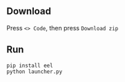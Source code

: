 ## Download
Press `<> Code`, then press `Download zip`
## Run
```
pip install eel
python launcher.py
```
